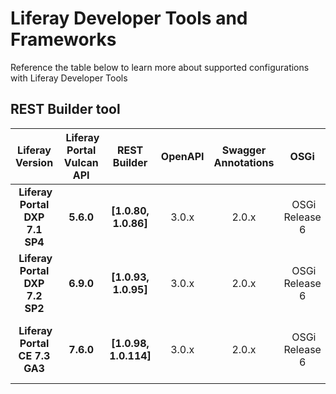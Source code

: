# Liferay Developer Tools and Frameworks
Reference the table below to learn more about supported configurations with Liferay Developer Tools

## REST Builder tool

| Liferay Version | Liferay Portal Vulcan API | REST Builder | OpenAPI | Swagger Annotations | OSGi  | Java Servlet API | JAX-RS (JSR 339) | Java Bean Validation (JSR 303) | Jackson JSON library |
| :---: | :---: | :---: | :---:| :---: | :---: | :---: | :---: | :---: | :---: |
| **Liferay Portal DXP 7.1 SP4** | **5.6.0** | **[1.0.80, 1.0.86]** | 3.0.x | 2.0.x | OSGi Release 6 | Java Servlet API 3.0.1 | 2.1 | 2.0.x | 2.10.x |
| **Liferay Portal DXP 7.2 SP2** | **6.9.0** | **[1.0.93, 1.0.95]** | 3.0.x | 2.0.x | OSGi Release 6 | Apache Felix Servlet API 1.1.2 | 2.1 | 2.0.x | 2.10.x |
| **Liferay Portal CE 7.3 GA3** | **7.6.0** | **[1.0.98, 1.0.114]** | 3.0.x | 2.0.x | OSGi Release 6 | Apache Felix Servlet API 1.1.2 | 2.1 | 2.0.x | 2.10.x |